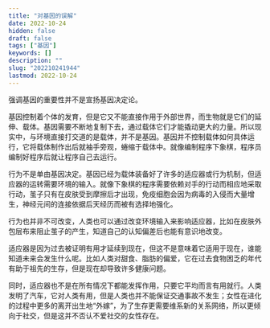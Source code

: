 ```yaml
---
title: "对基因的误解"
date: 2022-10-24
hidden: false
draft: false
tags: ["基因"]
keywords: []
description: ""
slug: "202210241944"
lastmod: 2022-10-24
---
```


强调基因的重要性并不是宣扬基因决定论。

基因控制着个体的发育，但是它又不能直接作用于外部世界，而生物就是它们的延伸、载体。基因需要不断地复制下去，通过载体它们才能撬动更大的力量。所以现实中，与环境直接打交道的是载体，并不是基因。基因并不控制载体如何具体运行，它将载体制作出后就袖手旁观，蜷缩于载体中。就像编制程序下象棋，程序员编制好程序后就让程序自己去运行。

行为不是单由基因决定。基因已经为载体装备好了许多的适应器或行为机制，但适应器的运转需要环境的输入。就像下象棋的程序需要依赖对手的行动而相应地采取行动，茧子只有在皮肤受到摩擦后才出现，免疫细胞会因为病毒的入侵而大量增生，神经元间的连接依据后天经历而被有选择地强化。

行为也并非不可改变，人类也可以通过改变环境输入来影响适应器，比如在皮肤外包层布来阻止茧子的产生，知道自己的认知偏差后也能有意识地改变。

适应器是因为过去被证明有用才延续到现在，但这不是意味着它适用于现在，谁能知道未来会发生什么呢。比如人类对甜食、脂肪的偏爱，它在过去食物困乏的年代有助于祖先的生存，但是现在却导致许多健康问题。

同时，适应器也不是在所有情况下都能发挥作用，只要它平均而言有用就行。人类发明了汽车，它对人类有用，但是人类也并不能保证交通事故不发生；女性在进化的过程中更多的离开出生地“外嫁”，为了生存更需要维系新的关系网络，所以更倾向于社交，但是这并不否认不爱社交的女性存在。